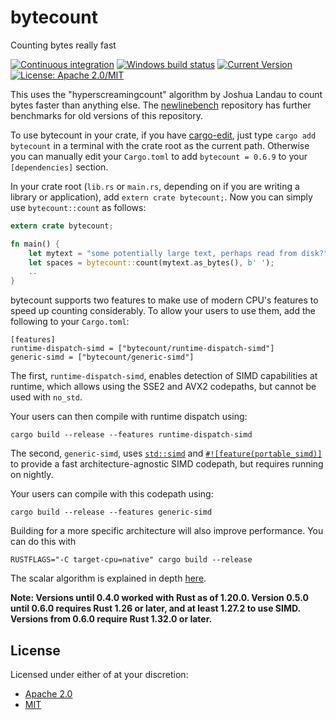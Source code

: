 # bytecount

Counting bytes really fast

[![Continuous integration](https://github.com/llogiq/bytecount/actions/workflows/ci.yml/badge.svg)](https://github.com/llogiq/bytecount/actions/workflows/ci.yml)
[![Windows build status](https://ci.appveyor.com/api/projects/status/github/llogiq/bytecount?svg=true)](https://ci.appveyor.com/project/llogiq/bytecount)
[![Current Version](https://img.shields.io/crates/v/bytecount.svg)](https://crates.io/crates/bytecount)
[![License: Apache 2.0/MIT](https://img.shields.io/crates/l/bytecount.svg)](#license)

This uses the "hyperscreamingcount" algorithm by Joshua Landau to count bytes faster than anything else.
The [newlinebench](https://github.com/llogiq/newlinebench) repository has further benchmarks for old versions of this repository.

To use bytecount in your crate, if you have [cargo-edit](https://github.com/killercup/cargo-edit), just type
`cargo add bytecount` in a terminal with the crate root as the current path. Otherwise you can manually edit your
`Cargo.toml` to add `bytecount = 0.6.9` to your `[dependencies]` section.

In your crate root (`lib.rs` or `main.rs`, depending on if you are writing a
library or application), add `extern crate bytecount;`. Now you can simply use
`bytecount::count` as follows:

```Rust
extern crate bytecount;

fn main() {
    let mytext = "some potentially large text, perhaps read from disk?";
    let spaces = bytecount::count(mytext.as_bytes(), b' ');
    ..
}
```

bytecount supports two features to make use of modern CPU's features to speed up counting considerably. To allow your
users to use them, add the following to your `Cargo.toml`:

```
[features]
runtime-dispatch-simd = ["bytecount/runtime-dispatch-simd"]
generic-simd = ["bytecount/generic-simd"]
```

The first, `runtime-dispatch-simd`, enables detection of SIMD capabilities at runtime, which allows using the SSE2 and
AVX2 codepaths, but cannot be used with `no_std`.

Your users can then compile with runtime dispatch using:

```
cargo build --release --features runtime-dispatch-simd
```

The second, `generic-simd`, uses [`std::simd`](https://doc.rust-lang.org/std/simd/index.html) and [`#![feature(portable_simd)]`](https://github.com/rust-lang/rust/issues/86656) to provide a fast
architecture-agnostic SIMD codepath, but requires running on nightly.

Your users can compile with this codepath using:

```
cargo build --release --features generic-simd
```

Building for a more specific architecture will also improve performance.
You can do this with

```
RUSTFLAGS="-C target-cpu=native" cargo build --release
```

The scalar algorithm is explained in depth [here](https://llogiq.github.io/2016/09/27/count.html).

**Note: Versions until 0.4.0 worked with Rust as of 1.20.0. Version 0.5.0 until 0.6.0 requires Rust 1.26 or later,
and at least 1.27.2 to use SIMD. Versions from 0.6.0 require Rust 1.32.0 or later.**

## License

Licensed under either of at your discretion:

- [Apache 2.0](LICENSE.Apache2)
- [MIT](LICENSE.MIT)
